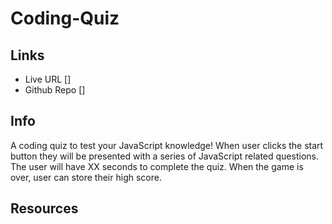 # Coding-Quiz

## Links
* Live URL []
* Github Repo []

## Info
A coding quiz to test your JavaScript knowledge!  When user clicks the start button they will be presented with a series of JavaScript related questions.  The user will have XX seconds to complete the quiz.  When the game is over, user can store their high score.

## Resources